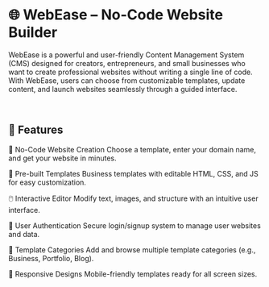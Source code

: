# 🌐 WebEase – No-Code Website Builder
<p>
  WebEase is a powerful and user-friendly Content Management System (CMS) designed for creators, entrepreneurs, and small businesses who want to create professional websites without writing a single line of code. With WebEase, users can choose from customizable templates, update content, and launch websites seamlessly through a guided interface.
</p>

</br>

<h2>🚀 Features </h2>

🔧 No-Code Website Creation
Choose a template, enter your domain name, and get your website in minutes.

🎨 Pre-built Templates
Business templates with editable HTML, CSS, and JS for easy customization.

🖱️ Interactive Editor
Modify text, images, and structure with an intuitive user interface.

🔐 User Authentication
Secure login/signup system to manage user websites and data.

🧠 Template Categories
Add and browse multiple template categories (e.g., Business, Portfolio, Blog).

📱 Responsive Designs
Mobile-friendly templates ready for all screen sizes.

